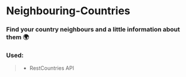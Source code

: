 # Neighbouring-Countries

### Find your country neighbours and a little information about them 🌍

### Used:

> - RestCountries API

